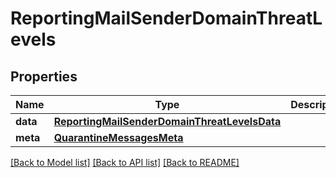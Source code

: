 # ReportingMailSenderDomainThreatLevels

## Properties
Name | Type | Description | Notes
------------ | ------------- | ------------- | -------------
**data** | [**ReportingMailSenderDomainThreatLevelsData**](ReportingMailSenderDomainThreatLevelsData.md) |  | [optional] 
**meta** | [**QuarantineMessagesMeta**](QuarantineMessagesMeta.md) |  | [optional] 

[[Back to Model list]](../README.md#documentation-for-models) [[Back to API list]](../README.md#documentation-for-api-endpoints) [[Back to README]](../README.md)

